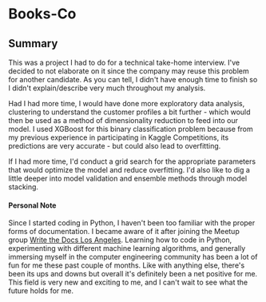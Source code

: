 # Books-Co

## Summary
This was a project I had to do for a technical take-home interview. I've decided to not elaborate on it since the company may reuse this problem for another candidate. As you can tell, I didn't have enough time to finish so I didn't explain/describe very much throughout my analysis. 

Had I had more time, I would have done more exploratory data analysis, clustering to understand the customer profiles a bit further - which would then be used as a method of dimensionality reduction to feed into our model. I used XGBoost for this binary classification problem because from my previous experience in participating in Kaggle Competitions, its predictions are very accurate - but could also lead to overfitting. 

If I had more time, I'd conduct a grid search for the appropriate parameters that would optimize the model and reduce overfitting. I'd also like to dig a little deeper into model validation and ensemble methods through model stacking.  

#### Personal Note
Since I started coding in Python, I haven't been too familiar with the proper forms of documentation. I became aware of it after joining the Meetup group [Write the Docs Los Angeles](https://www.meetup.com/Write-the-Docs-Los-Angeles/). Learning how to code in Python, experimenting with different machine learning algorithms, and generally immersing myself in the computer engineering community has been a lot of fun for me these past couple of months. Like with anything else, there's been its ups and downs but overall it's definitely been a net positive for me. This field is very new and exciting to me, and I can't wait to see what the future holds for me.  
